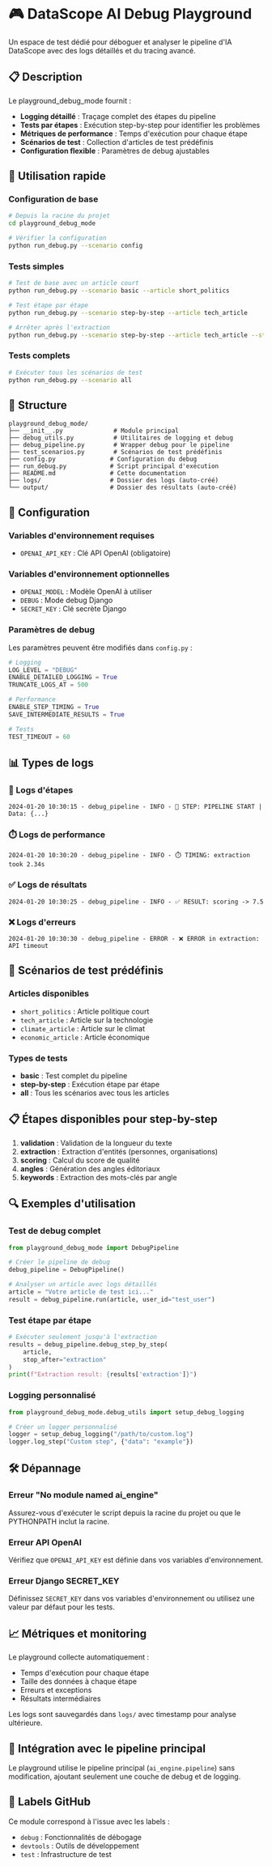 # 🎮 DataScope AI Debug Playground

Un espace de test dédié pour déboguer et analyser le pipeline d'IA DataScope avec des logs détaillés et du tracing avancé.

## 📋 Description

Le playground_debug_mode fournit :

- **Logging détaillé** : Traçage complet des étapes du pipeline
- **Tests par étapes** : Exécution step-by-step pour identifier les problèmes
- **Métriques de performance** : Temps d'exécution pour chaque étape
- **Scénarios de test** : Collection d'articles de test prédéfinis
- **Configuration flexible** : Paramètres de debug ajustables

## 🚀 Utilisation rapide

### Configuration de base
```bash
# Depuis la racine du projet
cd playground_debug_mode

# Vérifier la configuration
python run_debug.py --scenario config
```

### Tests simples
```bash
# Test de base avec un article court
python run_debug.py --scenario basic --article short_politics

# Test étape par étape
python run_debug.py --scenario step-by-step --article tech_article

# Arrêter après l'extraction
python run_debug.py --scenario step-by-step --article tech_article --stop-after extraction
```

### Tests complets
```bash
# Exécuter tous les scénarios de test
python run_debug.py --scenario all
```

## 📁 Structure

```
playground_debug_mode/
├── __init__.py              # Module principal
├── debug_utils.py           # Utilitaires de logging et debug
├── debug_pipeline.py        # Wrapper debug pour le pipeline
├── test_scenarios.py        # Scénarios de test prédéfinis
├── config.py               # Configuration du debug
├── run_debug.py            # Script principal d'exécution
├── README.md               # Cette documentation
├── logs/                   # Dossier des logs (auto-créé)
└── output/                 # Dossier des résultats (auto-créé)
```

## 🔧 Configuration

### Variables d'environnement requises
- `OPENAI_API_KEY` : Clé API OpenAI (obligatoire)

### Variables d'environnement optionnelles
- `OPENAI_MODEL` : Modèle OpenAI à utiliser
- `DEBUG` : Mode debug Django
- `SECRET_KEY` : Clé secrète Django

### Paramètres de debug

Les paramètres peuvent être modifiés dans `config.py` :

```python
# Logging
LOG_LEVEL = "DEBUG"
ENABLE_DETAILED_LOGGING = True
TRUNCATE_LOGS_AT = 500

# Performance
ENABLE_STEP_TIMING = True
SAVE_INTERMEDIATE_RESULTS = True

# Tests
TEST_TIMEOUT = 60
```

## 📊 Types de logs

### 🔧 Logs d'étapes
```
2024-01-20 10:30:15 - debug_pipeline - INFO - 🔧 STEP: PIPELINE START | Data: {...}
```

### ⏱️ Logs de performance
```
2024-01-20 10:30:20 - debug_pipeline - INFO - ⏱️ TIMING: extraction took 2.34s
```

### ✅ Logs de résultats
```
2024-01-20 10:30:25 - debug_pipeline - INFO - ✅ RESULT: scoring -> 7.5
```

### ❌ Logs d'erreurs
```
2024-01-20 10:30:30 - debug_pipeline - ERROR - ❌ ERROR in extraction: API timeout
```

## 🧪 Scénarios de test prédéfinis

### Articles disponibles
- `short_politics` : Article politique court
- `tech_article` : Article sur la technologie
- `climate_article` : Article sur le climat
- `economic_article` : Article économique

### Types de tests
- **basic** : Test complet du pipeline
- **step-by-step** : Exécution étape par étape
- **all** : Tous les scénarios avec tous les articles

## 📋 Étapes disponibles pour step-by-step

1. **validation** : Validation de la longueur du texte
2. **extraction** : Extraction d'entités (personnes, organisations)
3. **scoring** : Calcul du score de qualité
4. **angles** : Génération des angles éditoriaux
5. **keywords** : Extraction des mots-clés par angle

## 🔍 Exemples d'utilisation

### Test de debug complet
```python
from playground_debug_mode import DebugPipeline

# Créer le pipeline de debug
debug_pipeline = DebugPipeline()

# Analyser un article avec logs détaillés
article = "Votre article de test ici..."
result = debug_pipeline.run(article, user_id="test_user")
```

### Test étape par étape
```python
# Exécuter seulement jusqu'à l'extraction
results = debug_pipeline.debug_step_by_step(
    article, 
    stop_after="extraction"
)
print(f"Extraction result: {results['extraction']}")
```

### Logging personnalisé
```python
from playground_debug_mode.debug_utils import setup_debug_logging

# Créer un logger personnalisé
logger = setup_debug_logging("/path/to/custom.log")
logger.log_step("Custom step", {"data": "example"})
```

## 🛠️ Dépannage

### Erreur "No module named ai_engine"
Assurez-vous d'exécuter le script depuis la racine du projet ou que le PYTHONPATH inclut la racine.

### Erreur API OpenAI
Vérifiez que `OPENAI_API_KEY` est définie dans vos variables d'environnement.

### Erreur Django SECRET_KEY
Définissez `SECRET_KEY` dans vos variables d'environnement ou utilisez une valeur par défaut pour les tests.

## 📈 Métriques et monitoring

Le playground collecte automatiquement :
- Temps d'exécution pour chaque étape
- Taille des données à chaque étape
- Erreurs et exceptions
- Résultats intermédiaires

Les logs sont sauvegardés dans `logs/` avec timestamp pour analyse ultérieure.

## 🔗 Intégration avec le pipeline principal

Le playground utilise le pipeline principal (`ai_engine.pipeline`) sans modification, ajoutant seulement une couche de debug et de logging.

## 📝 Labels GitHub

Ce module correspond à l'issue avec les labels :
- `debug` : Fonctionnalités de débogage
- `devtools` : Outils de développement  
- `test` : Infrastructure de test